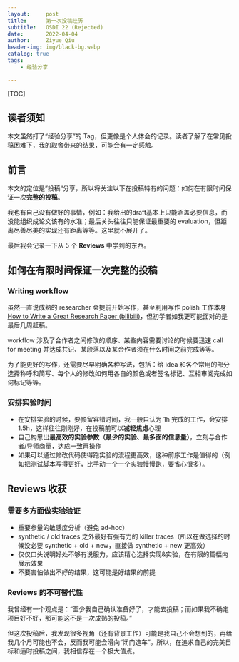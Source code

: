 ```yaml
---
layout:     post
title:      第一次投稿经历
subtitle:   OSDI 22 (Rejected)
date:       2022-04-04
author:     Ziyue Qiu
header-img: img/black-bg.webp
catalog: true
tags:
    - 经验分享

---
```


[TOC]

## 读者须知

本文虽然打了“经验分享”的 Tag，但更像是个人体会的记录。读者了解了在常见投稿困难下，我的取舍带来的结果，可能会有一定感触。

## 前言

本文的定位是”投稿“分享，所以将关注以下在投稿特有的问题：如何在有限时间保证一次**完整的投稿**。

我也有自己没有做好的事情，例如：我给出的draft基本上只能涵盖必要信息，而没能组织成论文该有的水准；最后关头往往只能保证最重要的 evaluation，但距离尽善尽美的实现还有距离等等。这里就不展开了。

最后我会记录一下从 5 个 **Reviews** 中学到的东西。

## 如何在有限时间保证一次完整的投稿

### Writing workflow

虽然一直说成熟的 researcher 会提前开始写作，甚至利用写作 polish 工作本身 [<u>How to Write a Great Research Paper (bilibili)</u>](https://b23.tv/jOBW38O)，但初学者如我更可能面对的是最后几周赶稿。

workflow 涉及了合作者之间修改的顺序、某些内容需要讨论的时候要迅速 call for meeting 并达成共识、某段落以及某合作者须在什么时间之前完成等等。

为了能更好的写作，还需要尽早明确各种写法，包括：给 idea 和各个常用的部分选择称呼和简写、每个人的修改如何用各自的颜色或者签名标记、互相审阅完成如何标记等等。

### 安排实验时间

- 在安排实验的时候，要预留容错时间，我一般自认为 1h 完成的工作，会安排 1.5h，这样往往刚刚好，在投稿前可以**减轻焦虑**心理
- 自己构思出**最高效的实验参数（最少的实验、最多面的信息量）**，立刻与合作者/导师商量，达成一致再操作
- 如果可以通过修改代码使得跑实验的流程更高效，这种前序工作是值得的（例如把测试脚本写得更好，比手动一个一个实验慢慢跑，要省心很多）。

## Reviews 收获

### 需要多方面做实验验证

- 重要参量的敏感度分析（避免 ad-hoc）
- synthetic / old traces 之外最好有强有力的 killer traces（所以在做选择的时候没必要 synthetic + old + new，直接做 synthetic + new 更高效）
- 仅仅口头说明好处不够有说服力，应该精心选择实现&实验，在有限的篇幅内展示效果
- 不要害怕做出不好的结果，这可能是好结果的前提

### Reviews 的不可替代性

我曾经有一个观点是：“至少我自己确认准备好了，才能去投稿；而如果我不确定项目好不好，那可能这不是一次成熟的投稿。”

但这次投稿后，我发现很多视角（还有背景工作）可能是我自己不会想到的，再给我几个月可能也不会，反而我可能会滑向“闭门造车”。所以，在追求自己的完美目标和适时投稿之间，我相信存在一个极大值点。

